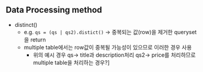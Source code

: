 ## Data Processing method

- distinct()
  - e.g. `qs = (qs | qs2).distict()`  -> 중복되는 값(row)을 제거한 queryset을 return
  - multiple table에서는 row값이 중복될 가능성이 있으므로 이러한 경우 사용
    - 위의 예시 경우 qs-> title과 description처리 qs2-> price를 처리하므로 multiple table을 처리하는 경우?]